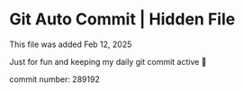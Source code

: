 # Git Auto Commit | Hidden File

This file was added Feb 12, 2025

Just for fun and keeping my daily git commit active 🤪

commit number: 289192
